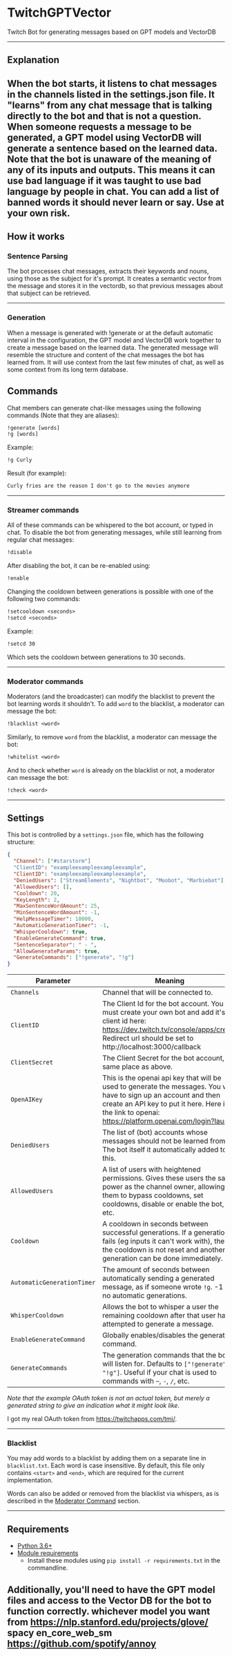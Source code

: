 # TwitchGPTVector

Twitch Bot for generating messages based on GPT models and VectorDB

---

## Explanation

When the bot starts, it listens to chat messages in the channels listed in the settings.json file. It "learns" from any chat message that is talking directly to the bot and that is not a question. When someone requests a message to be generated, a GPT model using VectorDB will generate a sentence based on the learned data. Note that the bot is unaware of the meaning of any of its inputs and outputs. This means it can use bad language if it was taught to use bad language by people in chat. You can add a list of banned words it should never learn or say. Use at your own risk.
---

## How it works

### Sentence Parsing

The bot processes chat messages, extracts their keywords and nouns, using those as the subject for it's prompt. It creates a semantic vector from the message and stores it in the vectordb, so that previous messages about that subject can be retrieved.

---

### Generation

When a message is generated with !generate or at the default automatic interval in the configuration, the GPT model and VectorDB work together to create a message based on the learned data. The generated message will resemble the structure and content of the chat messages the bot has learned from.  It will use context from the last few minutes of chat, as well as some context from its long term database.

## Commands

Chat members can generate chat-like messages using the following commands (Note that they are aliases):

```txt
!generate [words]
!g [words]
```

Example:

```txt
!g Curly
```

Result (for example):

```txt
Curly fries are the reason I don't go to the movies anymore
```

---

### Streamer commands

All of these commands can be whispered to the bot account, or typed in chat.
To disable the bot from generating messages, while still learning from regular chat messages:

```txt
!disable
```

After disabling the bot, it can be re-enabled using:

```txt
!enable
```

Changing the cooldown between generations is possible with one of the following two commands:

```txt
!setcooldown <seconds>
!setcd <seconds>
```

Example:

```txt
!setcd 30
```

Which sets the cooldown between generations to 30 seconds.

---

### Moderator commands

Moderators (and the broadcaster) can modify the blacklist to prevent the bot learning words it shouldn't.
To add `word` to the blacklist, a moderator can message the bot:

```txt
!blacklist <word>
```

Similarly, to remove `word` from the blacklist, a moderator can message the bot:

```txt
!whitelist <word>
```

And to check whether `word` is already on the blacklist or not, a moderator can message the bot:

```txt
!check <word>
```

---

## Settings

This bot is controlled by a `settings.json` file, which has the following structure:

```json
{
  "Channel": ["#starstorm"]
  "ClientID": "exampleexampleexampleexample",
  "ClientID": "exampleexampleexampleexample",
  "DeniedUsers": ["StreamElements", "Nightbot", "Moobot", "Marbiebot"],
  "AllowedUsers": [],
  "Cooldown": 20,
  "KeyLength": 2,
  "MaxSentenceWordAmount": 25,
  "MinSentenceWordAmount": -1,
  "HelpMessageTimer": 18000,
  "AutomaticGenerationTimer": -1,
  "WhisperCooldown": true,
  "EnableGenerateCommand": true,
  "SentenceSeparator": " - ",
  "AllowGenerateParams": true,
  "GenerateCommands": ["!generate", "!g"]
}
```

| **Parameter**              | **Meaning**                                                                                                                                                                                                                                  | **Example**                                             |
| -------------------------- | -------------------------------------------------------------------------------------------------------------------------------------------------------------------------------------------------------------------------------------------- | ------------------------------------------------------- |
| `Channels`                 | Channel that will be connected to.                                                                                                                                                                                                       | `"#Starstorm"`                                           |
| `ClientID`                 | The Client Id for the bot account. You must create your own bot and add it's client id here: <https://dev.twitch.tv/console/apps/create>  Redirect url should be set to http://localhost:3000/callback                                                                                                                                                                                                   | `"oauth:pivogip8ybletucqdz4pkhag6itbax"`                |
| `ClientSecret`             | The Client Secret for the bot account, same place as above.                                                                                                                                                                                              | `"oauth:pivogip8ybletucqdz4pkhag6itbax"`                |
| `OpenAIKey`                | This is the openai api key that will be used to generate the messages.  You will have to sign up an account and then create an API key to put it here.  Here is the link to openai: <https://platform.openai.com/login?launch>                                                                                                                                                                                                     | `"oauth:pivogip8ybletucqdz4pkhag6itbax"`                |
| `DeniedUsers`              | The list of (bot) accounts whose messages should not be learned from. The bot itself it automatically added to this.                                                                                                                         | `["StreamElements", "Nightbot", "Moobot", "Marbiebot"]` |
| `AllowedUsers`             | A list of users with heightened permissions. Gives these users the same power as the channel owner, allowing them to bypass cooldowns, set cooldowns, disable or enable the bot, etc.                                                        | `["loltyler1", "starstorm"]`                                 |
| `Cooldown`                 | A cooldown in seconds between successful generations. If a generation fails (eg inputs it can't work with), then the cooldown is not reset and another generation can be done immediately.                                                   | `20|
| `AutomaticGenerationTimer` | The amount of seconds between automatically sending a generated message, as if someone wrote `!g`. -1 for no automatic generations.                                                                                                          | `-1`                                                    |
| `WhisperCooldown`          | Allows the bot to whisper a user the remaining cooldown after that user has attempted to generate a message.                                                                                                                                 | `true`                                                  |
| `EnableGenerateCommand`    | Globally enables/disables the generate command.                                                                                                                                                                                              | `true
| `GenerateCommands`         | The generation commands that the bot will listen for. Defaults to `["!generate", "!g"]`. Useful if your chat is used to commands with `~`, `-`, `/`, etc.                                                                                    | `["!generate", "!g"]`                                   |

_Note that the example OAuth token is not an actual token, but merely a generated string to give an indication what it might look like._

I got my real OAuth token from <https://twitchapps.com/tmi/>.

---

### Blacklist

You may add words to a blacklist by adding them on a separate line in `blacklist.txt`. Each word is case insensitive. By default, this file only contains `<start>` and `<end>`, which are required for the current implementation.

Words can also be added or removed from the blacklist via whispers, as is described in the [Moderator Command](#moderator-commands) section.

---

## Requirements

- [Python 3.6+](https://www.python.org/downloads/)
- [Module requirements](requirements.txt)
  - Install these modules using `pip install -r requirements.txt` in the commandline.


Additionally, you'll need to have the GPT model files and access to the Vector DB for the bot to function correctly.
whichever model you want from https://nlp.stanford.edu/projects/glove/
spacy en_core_web_sm
https://github.com/spotify/annoy
---
